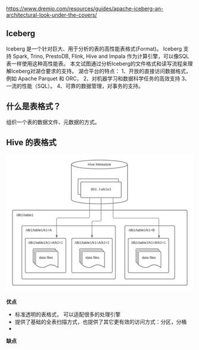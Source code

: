 
https://www.dremio.com/resources/guides/apache-iceberg-an-architectural-look-under-the-covers/
## Iceberg
Iceberg 是一个针对巨大、用于分析的表的高性能表格式(Format)。 Iceberg 支持 Spark, Trino, PrestoDB, Flink, Hive and Impala 作为计算引擎，可以像SQL 表一样使用这种高性能表。
本文试图通过分析Iceberg的文件格式和读写流程来理解Iceberg对湖仓要求的支持。
湖仓平台的特点：
1、开放的直接访问数据格式，例如 Apache Parquet 和 ORC，
2、对机器学习和数据科学任务的高效支持
3、一流的性能（SQL）。
4、可靠的数据管理，对事务的支持。

## 什么是表格式？
组织一个表的数据文件、元数据的方式。

## Hive 的表格式
![](https://github.com/chenxh/interviews/blob/main/imgs/hive-table-format-high-level-arch-1.png " ")

**优点**
* 标准透明的表格式， 可以适配很多的处理引擎
* 提供了基础的全表扫描方式，也提供了其它更有效的访问方式：分区，分桶
* 


**缺点**
